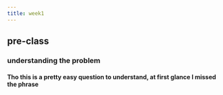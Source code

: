 ```yaml
---
title: week1
---
```


## pre-class
### understanding the problem
#### Tho this is a pretty easy question to understand, at first glance I missed the phrase
